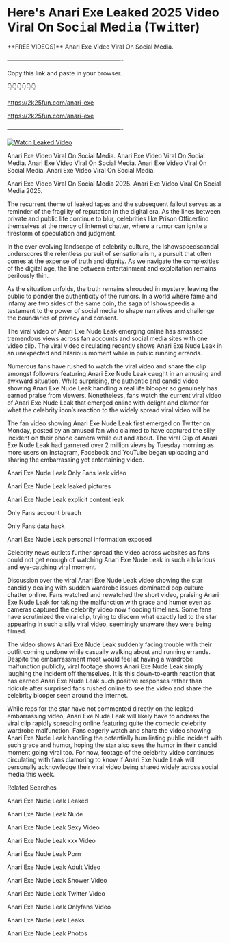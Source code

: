 # Here's Anari Exe Leaked 2025 Video Viral On Soc𝚒al Med𝚒a (Tw𝚒tter)

++FREE VIDEOS]** Anari Exe Video Viral On Social Media.

———————————————————-

Copy this link and paste in your browser.

👇👇👇👇👇👇

https://2k25fun.com/anari-exe

https://2k25fun.com/anari-exe

———————————————————-

[![Watch Leaked Video](https://miro.medium.com/v2/resize:fit:828/format:webp/1*cilzJN44JGOrTw9NJCrNHA.gif "Watch Leaked Video")](https://2k25fun.com/anari-exe)

Anari Exe Video Viral On Social Media. Anari Exe Video Viral On Social Media. Anari Exe Video Viral On Social Media. Anari Exe Video Viral On Social Media. Anari Exe Video Viral On Social Media.

Anari Exe Video Viral On Social Media 2025. Anari Exe Video Viral On Social Media 2025.

The recurrent theme of leaked tapes and the subsequent fallout serves as a reminder of the fragility of reputation in the digital era. As the lines between private and public life continue to blur, celebrities like Prison Officerfind themselves at the mercy of internet chatter, where a rumor can ignite a firestorm of speculation and judgment.

In the ever evolving landscape of celebrity culture, the Ishowspeedscandal underscores the relentless pursuit of sensationalism, a pursuit that often comes at the expense of truth and dignity. As we navigate the complexities of the digital age, the line between entertainment and exploitation remains perilously thin.

As the situation unfolds, the truth remains shrouded in mystery, leaving the public to ponder the authenticity of the rumors. In a world where fame and infamy are two sides of the same coin, the saga of Ishowspeedis a testament to the power of social media to shape narratives and challenge the boundaries of privacy and consent.

The viral video of Anari Exe Nude Leak emerging online has amassed tremendous views across fan accounts and social media sites with one video clip. The viral video circulating recently shows Anari Exe Nude Leak in an unexpected and hilarious moment while in public running errands.

Numerous fans have rushed to watch the viral video and share the clip amongst followers featuring Anari Exe Nude Leak caught in an amusing and awkward situation. While surprising, the authentic and candid video showing Anari Exe Nude Leak handling a real life blooper so genuinely has earned praise from viewers. Nonetheless, fans watch the current viral video of Anari Exe Nude Leak that emerged online with delight and clamor for what the celebrity icon’s reaction to the widely spread viral video will be.

The fan video showing Anari Exe Nude Leak first emerged on Twitter on Monday, posted by an amused fan who claimed to have captured the silly incident on their phone camera while out and about. The viral Clip of Anari Exe Nude Leak had garnered over 2 million views by Tuesday morning as more users on Instagram, Facebook and YouTube began uploading and sharing the embarrassing yet entertaining video.

Anari Exe Nude Leak Only Fans leak video

Anari Exe Nude Leak leaked pictures

Anari Exe Nude Leak explicit content leak

Only Fans account breach

Only Fans data hack

Anari Exe Nude Leak personal information exposed

Celebrity news outlets further spread the video across websites as fans could not get enough of watching Anari Exe Nude Leak in such a hilarious and eye-catching viral moment.

Discussion over the viral Anari Exe Nude Leak video showing the star candidly dealing with sudden wardrobe issues dominated pop culture chatter online. Fans watched and rewatched the short video, praising Anari Exe Nude Leak for taking the malfunction with grace and humor even as cameras captured the celebrity video now flooding timelines. Some fans have scrutinized the viral clip, trying to discern what exactly led to the star appearing in such a silly viral video, seemingly unaware they were being filmed.

The video shows Anari Exe Nude Leak suddenly facing trouble with their outfit coming undone while casually walking about and running errands. Despite the embarrassment most would feel at having a wardrobe malfunction publicly, viral footage shows Anari Exe Nude Leak simply laughing the incident off themselves. It is this down-to-earth reaction that has earned Anari Exe Nude Leak such positive responses rather than ridicule after surprised fans rushed online to see the video and share the celebrity blooper seen around the internet.

While reps for the star have not commented directly on the leaked embarrassing video, Anari Exe Nude Leak will likely have to address the viral clip rapidly spreading online featuring quite the comedic celebrity wardrobe malfunction. Fans eagerly watch and share the video showing Anari Exe Nude Leak handling the potentially humiliating public incident with such grace and humor, hoping the star also sees the humor in their candid moment going viral too. For now, footage of the celebrity video continues circulating with fans clamoring to know if Anari Exe Nude Leak will personally acknowledge their viral video being shared widely across social media this week.

Related Searches

Anari Exe Nude Leak Leaked

Anari Exe Nude Leak Nude

Anari Exe Nude Leak Sexy Video

Anari Exe Nude Leak xxx Video

Anari Exe Nude Leak Porn

Anari Exe Nude Leak Adult Video

Anari Exe Nude Leak Shower Video

Anari Exe Nude Leak Twitter Video

Anari Exe Nude Leak Onlyfans Video

Anari Exe Nude Leak Leaks

Anari Exe Nude Leak Photos